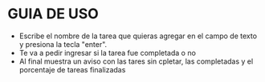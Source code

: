 # GUIA DE USO

- Escribe el nombre de la tarea que quieras agregar en el campo de texto y presiona la tecla "enter".
- Te va a pedir ingresar si la tarea fue completada o no
- Al final muestra un aviso con las tares sin cpletar, las completadas y el porcentaje de tareas finalizadas
